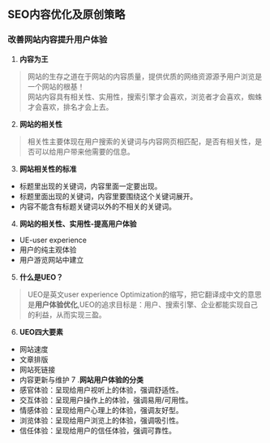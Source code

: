 ## SEO内容优化及原创策略
### 改善网站内容提升用户体验
1. __内容为王__
> 网站的生存之道在于网站的内容质量，提供优质的网络资源源予用户浏览是一个网站的根基！<br>
> 网站内容具有相关性、实用性，搜索引擎才会喜欢，浏览者才会喜欢，蜘蛛才会喜欢，排名才会上去。<br>
2. __网站的相关性__
> 相关性主要体现在用户搜索的关键词与内容网页相匹配，是否有相关性，是否可以给用户带来他需要的信息。
3. __网站相关性的标准__
+ 标题里出现的关键词，内容里面一定要出现。
+ 标题里面出现的关键词，内容里要围绕这个关键词展开。
+ 内容不能含有标题关键词以外的不相关的关键词。
4. __网站的相关性、实用性-提高用户体验__
+ UE-user experience
+ 用户的纯主观体验
+ 用户游览网站中建立
5. __什么是UEO？__
> UEO是英文user experience Optimization的缩写，把它翻译成中文的意思是<b>用户体验优化</b>,UEO的追求目标是：用户、搜索引擎、企业都能实现自己的利益，从而实现三盈。
6. __UEO四大要素__
+ 网站速度
+ 文章排版
+ 网站死链接
+ 内容更新与维护
7 .__网站用户体验的分类__
+ 感官体验：呈现给用户视听上的体验，强调舒适性。
+ 交互体验：呈现用户操作上的体验，强调易用/可用性。
+ 情感体验：呈现给用户心理上的体验，强调友好型。
+ 浏览体验：呈现给用户浏览上的体验，强调吸引性。
+ 信任体验：呈现给用户的信任体验，强调可靠性。

